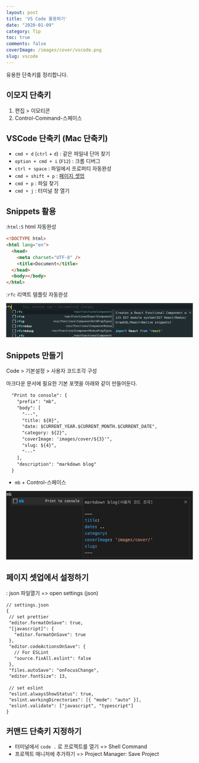 ```yaml
---
layout: post
title: 'VS Code 활용하기'
date: "2020-01-09"
category: Tip
toc: true
comments: false
coverImage: /images/cover/vscode.png
slug: vscode
---
```


유용한 단축키를 정리합니다.

## 이모지 단축키
1. 편집 > 이모티콘 
2. Control-Command-스페이스


## VSCode 단축키 (Mac 단축키)

<!-- more -->

- `cmd + d` (`ctrl` + `d`) : 같은 파일내 단어 찾기
- `option + cmd + i` (`F12`) : 크롬 디버그
- `ctrl + space` : 파일에서 프로퍼티 자동완성
- `cmd + shift + p` : [페이지 셋업](#3.페이지-셋업에서-설정하기)
- `cmd + p` : 파일 찾기
- `cmd + j` : 터미널 창 열기

## Snippets 활용
:`html:5` html 자동완성

```html
<!DOCTYPE html>
<html lang="en">
  <head>
    <meta charset="UTF-8" />
    <title>Document</title>
  </head>
  <body></body>
</html>
```

  :`rfc` 리액트 템플릿 자동완성

![자동완성 템플릿](/images/post/vscode_snippets_1.png)


## Snippets 만들기
Code > 기본설정 > 사용자 코드조각 구성

마크다운 문서에 필요한 기본 포맷을 아래와 같이 만들어둔다. 

```markdown
  "Print to console": {
    "prefix": "mb",
    "body": [
      "---",
      "title: ${0}",
      "date: $CURRENT_YEAR.$CURRENT_MONTH.$CURRENT_DATE",
      "category: ${2}",
      "coverImage: 'images/cover/${3}'",
      "slug: ${4}",
      "---"
    ],
    "description": "markdown blog"
  }
```
- `mb` + Control-스페이스 

![자동완성 템플릿](/images/post/vscode_snippets_2.png)

## 페이지 셋업에서 설정하기
: json 파일열기 => open settings (json)

```
// settings.json
{
 // set prettier
 "editor.formatOnSave": true,
 "[javascript]": {
   "editor.formatOnSave": true
 },
 "editor.codeActionsOnSave": {
   // For ESLint
   "source.fixAll.eslint": false
 },
 "files.autoSave": "onFocusChange",
 "editor.fontSize": 13,

 // set eslint
 "eslint.alwaysShowStatus": true,
 "eslint.workingDirectories": [{ "mode": "auto" }],
 "eslint.validate": ["javascript", "typescript"]
}
```

## 커맨드 단축키 지정하기
- 터미널에서 `code .` 로 프로젝트를 열기 => Shell Command
- 프로젝트 매니저에 추가하기 => Project Manager: Save Project


